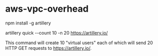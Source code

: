 # aws-vpc-overhead


npm install -g artillery

artillery quick --count 10 -n 20 https://artillery.io/

This command will create 10 "virtual users" each of which will send 20 HTTP GET requests to https://artillery.io/.

